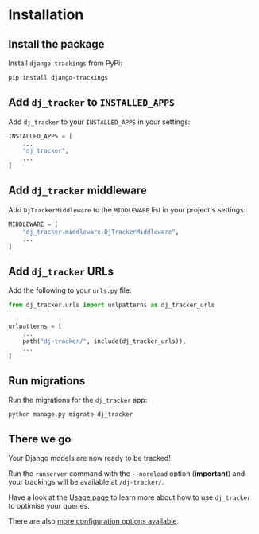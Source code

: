 # Installation

## Install the package

Install `django-trackings` from PyPi:

```bash
pip install django-trackings
```

## Add `dj_tracker` to `INSTALLED_APPS`

Add `dj_tracker` to your `INSTALLED_APPS` in your settings:

```python
INSTALLED_APPS = [
    ...
    "dj_tracker",
    ...
]
```

## Add `dj_tracker` middleware

Add `DjTrackerMiddleware` to the `MIDDLEWARE` list in your project's settings:

```python
MIDDLEWARE = [
    "dj_tracker.middleware.DjTrackerMiddleware",
    ...
]
```

## Add `dj_tracker` URLs

Add the following to your `urls.py` file:

```python
from dj_tracker.urls import urlpatterns as dj_tracker_urls


urlpatterns = [
    ...
    path("dj-tracker/", include(dj_tracker_urls)),
    ...
]
```

## Run migrations

Run the migrations for the `dj_tracker` app:

```shell
python manage.py migrate dj_tracker
```

## There we go

Your Django models are now ready to be tracked!

Run the `runserver` command with the `--noreload` option (**important**) and your trackings will be available at `/dj-tracker/`.

Have a look at the [Usage page](./usage.md) to learn more about how to use `dj_tracker` to optimise your queries.

There are also [more configuration options available](./configuration.md).
